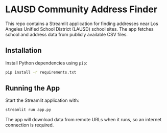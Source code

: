 # LAUSD Community Address Finder

This repo contains a Streamlit application for finding addresses near Los Angeles Unified School District (LAUSD) school sites. The app fetches school and address data from publicly available CSV files.

## Installation

Install Python dependencies using `pip`:

```bash
pip install -r requirements.txt
```

## Running the App

Start the Streamlit application with:

```bash
streamlit run app.py
```

The app will download data from remote URLs when it runs, so an internet connection is required.

